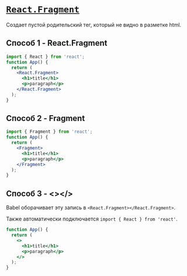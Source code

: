 # [`React.Fragment`](../index.md)

Создает пустой родительский тег, который не видно в разметке html.

## Способ 1 - React.Fragment

```jsx
import { React } from 'react';
function App() {
  return (
    <React.Fragment>
      <h1>title</h1>
      <p>paragraph</p>
    </React.Fragment>
  );
}
```

## Способ 2 - Fragment

```jsx
import { Fragment } from 'react';
function App() {
  return (
    <Fragment>
      <h1>title</h1>
      <p>paragraph</p>
    </Fragment>
  );
}
```

## Способ 3 - <></>

Babel оборачивает эту запись в `<React.Fragment></React.Fragment>`.

Также автоматически подключается `import { React } from 'react'`.

```jsx
function App() {
  return (
    <>
      <h1>title</h1>
      <p>paragraph</p>
    </>
  );
}
```
